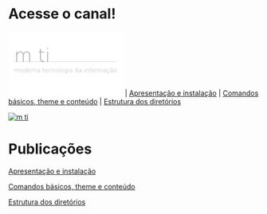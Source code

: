 

# Acesse o canal! 

[![m ti](https://github.com/tmenegaz/m-ti-hugo-theme/blob/master/imagens/m%20ti-white.png)](https://www.youtube.com/c/mti_tmenegaz) | [Apresentação e instalação](./apresentacao-instalacao.md#gohugo "Apresentação e instalação") | [Comandos básicos, theme e conteúdo](./comandos-basicos-theme-conteudo.md#ambiente-de-desenvolvimento-comandos-básicos-theme-e-conteúdo) | [Estrutura dos diretórios](./estrutura-dos-diretorios.md#estrutura-dos-diretórios)

[![m ti](https://lh3.googleusercontent.com/-I-jl5m7acmY/Xf9ofJJgGwI/AAAAAAAABQI/YNoZfhadfq8-Cd25L3xf4-yk7Jv70pMYgCEwYBhgL/w140-h78-p/m%2Bti-sem-fundo-grande-youtube.png)](https://www.youtube.com/c/mti_tmenegaz)

# Publicações

[Apresentação e instalação](./apresentacao-instalacao.md#gohugo "Apresentação e instalação")

[Comandos básicos, theme e conteúdo](./comandos-basicos-theme-conteudo.md#ambiente-de-desenvolvimento-comandos-básicos-theme-e-conteúdo)

[Estrutura dos diretórios](./estrutura-dos-diretorios.md#estrutura-dos-diretórios)
